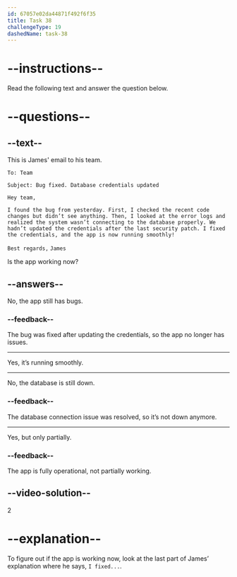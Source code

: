 ```yaml
---
id: 67057e02da44871f492f6f35
title: Task 38
challengeType: 19
dashedName: task-38
---
```


<!-- READING -->

# --instructions--

Read the following text and answer the question below.

# --questions--

## --text--

This is James' email to his team.

`To: Team`

`Subject: Bug fixed. Database credentials updated`

`Hey team,`

`I found the bug from yesterday. First, I checked the recent code changes but didn’t see anything. Then, I looked at the error logs and realized the system wasn’t connecting to the database properly. We hadn’t updated the credentials after the last security patch. I fixed the credentials, and the app is now running smoothly!`

`Best regards,`
`James`

Is the app working now?

## --answers--

No, the app still has bugs.

### --feedback--

The bug was fixed after updating the credentials, so the app no longer has issues.

---

Yes, it’s running smoothly.

---

No, the database is still down.

### --feedback--

The database connection issue was resolved, so it’s not down anymore.

---

Yes, but only partially.

### --feedback--

The app is fully operational, not partially working.

## --video-solution--

2

# --explanation--

To figure out if the app is working now, look at the last part of James’ explanation where he says, `I fixed...`.
